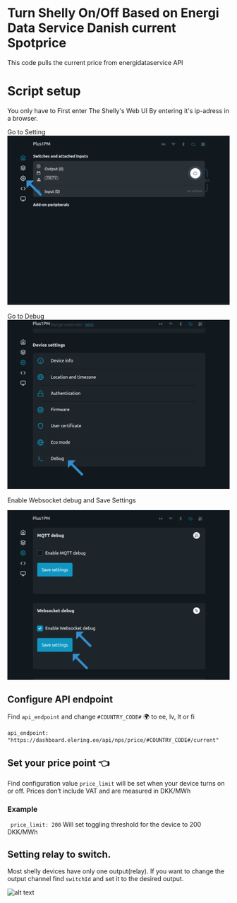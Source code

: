  
# Turn Shelly On/Off Based on Energi Data Service Danish current Spotprice
 
This code pulls the current price from energidataservice API

# Script setup
You only have to 
First enter The Shelly's Web UI By entering it's ip-adress in a browser.
 

Go to Setting
![My Image](Screenshots/1.png)

Go to Debug
![My Image](Screenshots/2.png)

Enable Websocket debug and Save Settings

![My Image](Screenshots/3.png)



## Configure API endpoint
Find `api_endpoint` and change `#COUNTRY_CODE#` 🌍 to ee, lv, lt or fi
```
api_endpoint: "https://dashboard.elering.ee/api/nps/price/#COUNTRY_CODE#/current"
```
 
## Set your price point  👈
Find configuration value `price_limit` will be set when your device turns on or off. Prices don’t include VAT and are measured in DKK/MWh
### Example
```  price_limit: 200 ```
Will set toggling threshold for the device to 200 DKK/MWh
 
## Setting relay to switch.
Most shelly devices have only one output(relay). If you want to change the output channel find `switchId` and set it to the desired output.
 

![alt text](https://i0.wp.com/dimmer.ee/wp-content/uploads/2022/09/09-trim.jpg?resize=223%2C40&ssl=1)
